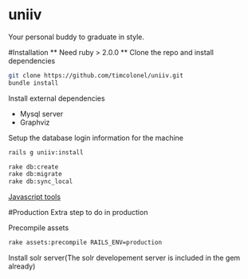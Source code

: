 uniiv
=====
Your personal buddy to graduate in style.


#Installation
** Need ruby > 2.0.0 **
Clone the repo and install dependencies
```bash
git clone https://github.com/timcolonel/uniiv.git
bundle install
```

Install external dependencies
* Mysql server
* Graphviz

Setup the database login information for the machine

```bash
rails g uniiv:install
```

```bash
rake db:create
rake db:migrate
rake db:sync_local
```

[Javascript tools](https://github.com/timcolonel/uniiv/wiki/Javascript)


#Production
Extra step to do in production

Precompile assets
```bash
rake assets:precompile RAILS_ENV=production
```

Install solr server(The solr developement server is included in the gem already)
